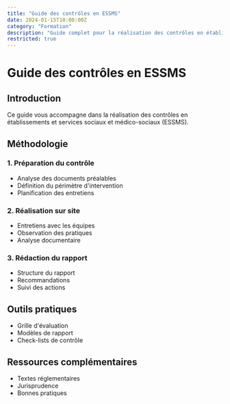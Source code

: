 ```yaml
---
title: "Guide des contrôles en ESSMS"
date: 2024-01-15T10:00:00Z
category: "Formation"
description: "Guide complet pour la réalisation des contrôles en établissements et services sociaux et médico-sociaux"
restricted: true
---
```


# Guide des contrôles en ESSMS

## Introduction

Ce guide vous accompagne dans la réalisation des contrôles en établissements et services sociaux et médico-sociaux (ESSMS).

## Méthodologie

### 1. Préparation du contrôle

- Analyse des documents préalables
- Définition du périmètre d'intervention
- Planification des entretiens

### 2. Réalisation sur site

- Entretiens avec les équipes
- Observation des pratiques
- Analyse documentaire

### 3. Rédaction du rapport

- Structure du rapport
- Recommandations
- Suivi des actions

## Outils pratiques

- Grille d'évaluation
- Modèles de rapport
- Check-lists de contrôle

## Ressources complémentaires

- Textes réglementaires
- Jurisprudence
- Bonnes pratiques

